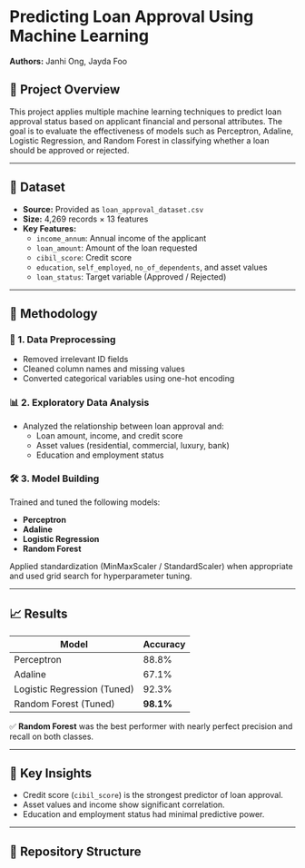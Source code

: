 # Predicting Loan Approval Using Machine Learning

**Authors:** Janhi Ong, Jayda Foo  

## 📌 Project Overview

This project applies multiple machine learning techniques to predict loan approval status based on applicant financial and personal attributes. The goal is to evaluate the effectiveness of models such as Perceptron, Adaline, Logistic Regression, and Random Forest in classifying whether a loan should be approved or rejected.

---

## 📂 Dataset

- **Source:** Provided as `loan_approval_dataset.csv`
- **Size:** 4,269 records × 13 features
- **Key Features:**
  - `income_annum`: Annual income of the applicant
  - `loan_amount`: Amount of the loan requested
  - `cibil_score`: Credit score
  - `education`, `self_employed`, `no_of_dependents`, and asset values
  - `loan_status`: Target variable (Approved / Rejected)

---

## 🧠 Methodology

### 🔎 1. Data Preprocessing
- Removed irrelevant ID fields
- Cleaned column names and missing values
- Converted categorical variables using one-hot encoding

### 📊 2. Exploratory Data Analysis
- Analyzed the relationship between loan approval and:
  - Loan amount, income, and credit score
  - Asset values (residential, commercial, luxury, bank)
  - Education and employment status

### 🛠 3. Model Building
Trained and tuned the following models:
- **Perceptron**
- **Adaline**
- **Logistic Regression**
- **Random Forest**

Applied standardization (MinMaxScaler / StandardScaler) when appropriate and used grid search for hyperparameter tuning.

---

## 📈 Results

| Model              | Accuracy |
|-------------------|----------|
| Perceptron        | 88.8%    |
| Adaline           | 67.1%    |
| Logistic Regression (Tuned) | 92.3%    |
| Random Forest (Tuned)       | **98.1%** |

✅ **Random Forest** was the best performer with nearly perfect precision and recall on both classes.

---

## 🧪 Key Insights

- Credit score (`cibil_score`) is the strongest predictor of loan approval.
- Asset values and income show significant correlation.
- Education and employment status had minimal predictive power.

---

## 📁 Repository Structure

